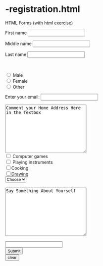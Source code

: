 # -registration.html
HTML Forms (with html exercise)

<!DOCTYPE html>
<html>

<body>

<form action="http://webdevfoundations.net/scripts/mydemo.asp" method="post">

First name
<input type="text" name="First name" maxlength="20">

Middle name
<input type="text" name="Middle name" maxlenght="20">

Last name
<input type="text" name="Last name"  maxlenght="20">

<br>
 
<input type="radio" name="gender" value="male"> Male<br>
<input type="radio" name="gender" value="female"> Female<br>
<input type="radio" name="gender" value="other"> Other <br>

<label for="email">Enter your email:</label>
<input type="email" id="email" maxlenght="15">
<br>
<textarea rows="10" cols="30">
Comment your Home Address Here in the Textbox
</textarea>
<br>
<input type="checkbox" name="Computer games" maxlenght="10"> 
<label for ="Computer games"> Computer games </label>
<br>
<input type="checkbox" name="Playing instruments" maxlenght="10">
<label for="Playing instruments"> Playing instruments </label>
<br>
<input type="checkbox" name="Cooking" maxlenght="10">Cooking
<br>
<input type="checkbox" name="Drawing" maxlenght="10">Drawing
</br>

<select>

<label> Your Favorite color</label>

<option value="Choose">Choose</option>

<option value="Red">Red</option>

<option value="Blue">Blue</option>

<option value="Green">Green</option>

<option value="Black">Black</option>

<option value="White">White</option>

</select>

</br>

</br>

<textarea rows="10" cols="30">
Say Something About Yourself
</textarea>
</br>

</br>

<input type="clear" name="clear" maxlenght="10">
<br>
<input type="submit" name="submit" maxlenght="10">
<br>
<input type="reset" value="clear" maxlenght="20">
</form>

</body>

</html>
